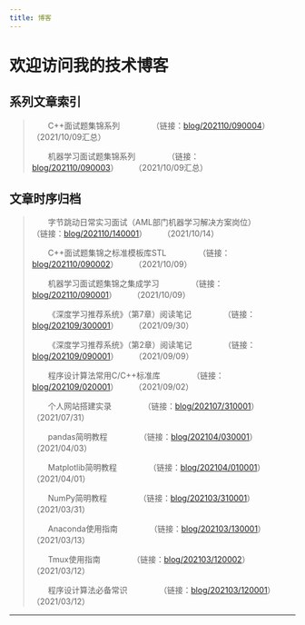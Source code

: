 ```yaml
---
title: 博客
---
```


# 欢迎访问我的技术博客

<script type="text/javascript" src="/include/head.js"></script>

## 系列文章索引

> &emsp;&emsp;C++面试题集锦系列&emsp;&emsp;&emsp;&emsp;（链接：<a href="https://www.dywan.xyz/blog/202110/090004">blog/202110/090004</a>）&emsp;&emsp;（2021/10/09汇总）
> 
> &emsp;&emsp;机器学习面试题集锦系列&emsp;&emsp;&emsp;&emsp;（链接：<a href="https://www.dywan.xyz/blog/202110/090003">blog/202110/090003</a>）&emsp;&emsp;（2021/10/09汇总）

## 文章时序归档

> &emsp;&emsp;字节跳动日常实习面试（AML部门机器学习解决方案岗位）&emsp;&emsp;&emsp;&emsp;（链接：<a href="https://www.dywan.xyz/blog/202110/140001">blog/202110/140001</a>）&emsp;&emsp;（2021/10/14）
> 
> &emsp;&emsp;C++面试题集锦之标准模板库STL&emsp;&emsp;&emsp;&emsp;（链接：<a href="https://www.dywan.xyz/blog/202110/090002">blog/202110/090002</a>）&emsp;&emsp;（2021/10/09）
> 
> &emsp;&emsp;机器学习面试题集锦之集成学习&emsp;&emsp;&emsp;&emsp;（链接：<a href="https://www.dywan.xyz/blog/202110/090001">blog/202110/090001</a>）&emsp;&emsp;（2021/10/09）
> 
> &emsp;&emsp;《深度学习推荐系统》（第7章）阅读笔记&emsp;&emsp;&emsp;&emsp;（链接：<a href="https://www.dywan.xyz/blog/202109/300001">blog/202109/300001</a>）&emsp;&emsp;（2021/09/30）
> 
> &emsp;&emsp;《深度学习推荐系统》（第2章）阅读笔记&emsp;&emsp;&emsp;&emsp;（链接：<a href="https://www.dywan.xyz/blog/202109/090001">blog/202109/090001</a>）&emsp;&emsp;（2021/09/09）
> 
> &emsp;&emsp;程序设计算法常用C/C++标准库&emsp;&emsp;&emsp;&emsp;（链接：<a href="https://www.dywan.xyz/blog/202109/020001">blog/202109/020001</a>）&emsp;&emsp;（2021/09/02）
> 
> &emsp;&emsp;个人网站搭建实录&emsp;&emsp;&emsp;&emsp;（链接：<a href="https://www.dywan.xyz/blog/202107/310001">blog/202107/310001</a>）&emsp;&emsp;（2021/07/31）
> 
> &emsp;&emsp;pandas简明教程&emsp;&emsp;&emsp;&emsp;（链接：<a href="https://www.dywan.xyz/blog/202104/030001">blog/202104/030001</a>）&emsp;&emsp;（2021/04/03）
> 
> &emsp;&emsp;Matplotlib简明教程&emsp;&emsp;&emsp;&emsp;（链接：<a href="https://www.dywan.xyz/blog/202104/010001">blog/202104/010001</a>）&emsp;&emsp;（2021/04/01）
> 
> &emsp;&emsp;NumPy简明教程&emsp;&emsp;&emsp;&emsp;（链接：<a href="https://www.dywan.xyz/blog/202103/310001">blog/202103/310001</a>）&emsp;&emsp;（2021/03/31）
> 
> &emsp;&emsp;Anaconda使用指南&emsp;&emsp;&emsp;&emsp;（链接：<a href="https://www.dywan.xyz/blog/202103/130001">blog/202103/130001</a>）&emsp;&emsp;（2021/03/13）
> 
> &emsp;&emsp;Tmux使用指南&emsp;&emsp;&emsp;&emsp;（链接：<a href="https://www.dywan.xyz/blog/202103/120002">blog/202103/120002</a>）&emsp;&emsp;（2021/03/12）
> 
> &emsp;&emsp;程序设计算法必备常识&emsp;&emsp;&emsp;&emsp;（链接：<a href="https://www.dywan.xyz/blog/202103/120001">blog/202103/120001</a>）&emsp;&emsp;（2021/03/12）

---

<script type="text/javascript" src="/include/tail.js"></script>
